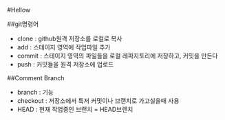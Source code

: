#Hellow

##git명령어
- clone : github원격 저장소를 로컬로 복사
- add : 스테이지 영역에 작업파일 추가
- commit : 스테이지 영역의 파일들을 로컬 레파지토리에 저장하고, 커밋을 만든다
- push : 커밋들을 원격 저장소에 업로드

##Comment Branch
- branch : 기능
- checkout : 저장소에서 특저 커밋이나 브랜치로 가고실을때 사용
- HEAD : 현재 작업중인 브랜치 = HEAD브렌치

